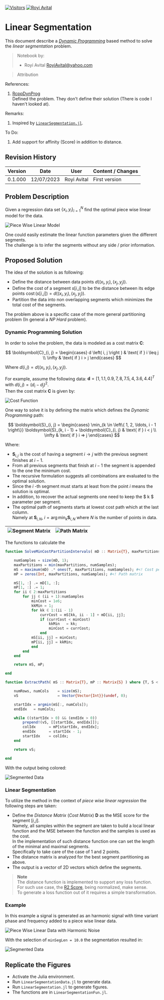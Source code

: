 [![Visitors](https://hits.seeyoufarm.com/api/count/incr/badge.svg?url=https%3A%2F%2Fgithub.com%2FRoyiAvital%2FStackExchangeCodes&count_bg=%2379C83D&title_bg=%23555555&icon=&icon_color=%23E7E7E7&title=Visitors+%28Daily+%2F+Total%29&edge_flat=false)](https://github.com/RoyiAvital/Julia100Exercises)
[![Royi Avital](https://i.imgur.com/ghq7NUE.png)](https://github.com/RoyiAvital/StackExchangeCodes)

# Linear Segmentation
This document describe a [_Dynamic Programming_](https://en.wikipedia.org/wiki/Dynamic_programming) based method to solve the _linear segmentation_ problem.

> Notebook by:  
> - Royi Avital RoyiAvital@yahoo.com

> Attribution
> 

References:

 1. [RcppDynProg](https://github.com/WinVector/RcppDynProg)  
    Defined the problem. They don't define their solution (There is code I haven't looked at).

Remarks:

 1. Inspired by [`LinearSegmentation.jl`](https://github.com/stelmo/LinearSegmentation.jl).

To Do:

 1. Add support for affinity (Score) in addition to distance.

## Revision History

| Version | Date       | User        |Content / Changes                                                                         |
|---------|------------|-------------|------------------------------------------------------------------------------------------|
| 0.1.000 | 12/07/2023 | Royi Avital | First version                                                                            |

## Problem Description

Given a regression data set $\left\{ {x}_{i}, {y}_{i} \right\}_{i = 1}^{N}$ find the optimal piece wise linear model for the data.  

![Piece Wise Linear Model](https://imgur.com/QKa8mZX.png)


One could easily estimate the linear function parameters given the different segments.  
The challenge is to infer the segments without any side / prior information.  

## Proposed Solution

The idea of the solution is as following:

 * Define the distance between data points $d \left( \left( {x}_{i}, {y}_{i} \right), \left( {x}_{j}, {y}_{j} \right) \right)$.
 * Define the cost of a segment $s \left[ i, j \right]$ to be the distance between its edge points $\operatorname{cost} \left( s \left[ i, j \right] \right) = d \left( \left( {x}_{i}, {y}_{i} \right), \left( {x}_{j}, {y}_{j} \right) \right)$.
 * Partition the data into non overlapping segments which minimizes the total cost of the segments.

The problem above is a specific case of the more general partitioning problem (In general a _NP Hard_ problem).  

### Dynamic Programming Solution

In order to solve the problem, the data is modeled as a cost matrix $\boldsymbol{C}$:

$$ \boldsymbol{C}_{i, j} = \begin{cases} d \left( i, j \right ) & \text{ if } i \leq j \\ \infty & \text{ if } i > j \end{cases} $$

Where $d \left( i, j \right ) = d \left( \left( {x}_{i}, {y}_{i} \right), \left( {x}_{j}, {y}_{j} \right) \right)$.

For example, assume the following data: $\boldsymbol{d} = {\left[ 1, 1.1, 0.9, 7, 8, 7.5, 4, 3.6, 4.4 \right]}^{T}$ with $d \left( i, j \right) = {\left( {d}_{i} - {d}_{j} \right)}^{2}$.  
Then the cost matrix $\boldsymbol{C}$ is given by:

![Cost Function](https://i.imgur.com/P2jpZEW.png)

One way to solve it is by defining the matrix which defines the _Dynamic Programming_ path:

$$ \boldsymbol{S}_{i, j} = \begin{cases} \min_{k \in \left\{ 1, 2, \ldots, i - 1 \right\}} \boldsymbol{S}_{k, i - 1} + \boldsymbol{C}_{i, j} & \text{ if } i < j \\ \infty & \text{ if } i => j \end{cases} $$

Where:

 * $\boldsymbol{S}_{i, j}$ is the cost of having a segment $i \to j$ with the previous segment finishes at $i - 1$.
 * From all previous segments that finish at $i - 1$ the segment is appended to the one the minimum cost.
 * The recursive formulation suggests all combinations are evaluated to the optimal solution.
 * Since the $i$ -th segment must starts at least from the point $i$ means the solution is optimal.
 * In addition, to recover the actual segments one need to keep the $ k $ parameter per segment.
 * The optimal path of segments starts at lowest cost path which at the last column.  
   Namely at $\boldsymbol{S}_{i, N}, \; i = \arg \min_{k} \boldsymbol{S}_{i, N}$ where $N$ is the number of points in data.


|![Segment Matrix](https://i.imgur.com/p3G9nlP.png)|![Path Matrix](https://i.imgur.com/KERnSSd.png)|
|--------------------------------------------------|-----------------------------------------------|

The functions to calculate the 

```julia
function SolveMinCostPartitionIntervals( mD :: Matrix{T}, maxPartitions :: S  ) where {T, S <: Integer}

    numSamples = size(mD, 1);
    maxPartitions = min(maxPartitions, numSamples);
    mS = maximum(mD) .* ones(T, maxPartitions, numSamples); #<! Cost per segment
    mP = zeros(Int, maxPartitions, numSamples); #<! Path matrix

    mS[1, :] .= mD[1, :];
    mP[1, :] .= 1;
    for ii ∈ 2:maxPartitions
        for jj ∈ (ii + 1):numSamples
            minCost = 1e6;
            kkMin = 1;
            for kk ∈ 1:(ii - 1)
                currCost = mS[kk, ii - 1] + mD[ii, jj];
                if (currCost < minCost)
                    kkMin   = kk;
                    minCost = currCost;
                end
            mS[ii, jj] = minCost;
            mP[ii, jj] = kkMin;
            end
        end
    end

    return mS, mP;

end

function ExtractPath( mS :: Matrix{T}, mP :: Matrix{S} ) where {T, S <: Integer}

    numRows, numCols    = size(mS);
    vS                  = Vector{Vector{Int}}(undef, 0);

    startIdx = argmin(mS[:, numCols]);
    endIdx   = numCols;

    while ((startIdx > 0) && (endIdx > 0))
        prepend!(vS, [[startIdx, endIdx]]);
        colIdx      = mP[startIdx, endIdx];
        endIdx      = startIdx - 1;
        startIdx    = colIdx;
    end

    return vS;

end
```

With the output being colored:

![Segmented Data](https://i.imgur.com/DuQjbv7.png)

### Linear Segmentation

To utilize the method in the context of _piece wise linear regression_ the following steps are taken:

 * Define the _Distance Matrix_ (_Cost Matrix_) $\boldsymbol{D}$ as the MSE score for the segment $\left[ i, j \right]$.  
   Namely, all samples within the segment are taken to build a local linear function and the MSE between the function and the samples is used as the cost.  
   In the implementation of such distance function one can set the length of the minimal and maximal segments.  
   Specifically to take care of the case of 1 and 2 points.
 * The distance matrix is analyzed for the best segment partitioning as above.
 * The output is a vector of 2D vectors which define the segments.


> **Note**  
> The distance function is implemented to support any loss function.  
> For such use case, the [R2 Score](https://en.wikipedia.org/wiki/Coefficient_of_determination), being normalized, make sense.  
> To generate a loss function out of it requires a simple transformation.

### Example

In this example a signal is generated as an harmonic signal with time variant phase and frequency added to a piece wise linear data.

![Piece Wise Linear Data with Harmonic Noise](https://i.imgur.com/45OAMwV.png)

With the selection of `minSegLen = 10.0` the segmentation resulted in:

![Segmented Data](https://i.imgur.com/prQJ2n0.png)

## Replicate the Figures

 * Activate the Julia environment.
 * Run `LinearSegmentationData.jl` to generate data.
 * Run `LinearSegmentation.jl` to generate figures.
 * The functions are in `LinearSegmentationFun.jl`.



